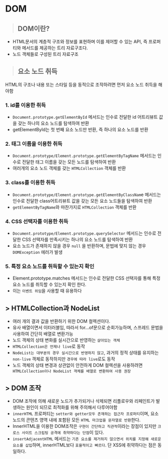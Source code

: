 # DOM

> ## DOM이란?
- HTML문서의 계층적 구조와 정보를 표현하며 이를 제어할 수 있는 API, 즉 프로퍼티와 메서드를 제공하는 트리 자료구조다.
- 노드 객체들로 구성된 트리 자료구조

> ## 요소 노드 취득
HTML의 구조나 내용 또는 스타일 등을 동적으로 조작하려면 먼저 요소 노드 취득을 해야함

### 1. id를 이용한 취득
- `Document.prototype.getElementById` 메서드는 인수로 전달한 id 어트리뷰트 값을 갖는 하나의 요소 노드를 탐색하여 반환
- getElementById는 첫 번째 요소 노드만 반환, 즉 하나의 요소 노드를 반환

### 2. 태그 이름을 이용한 취득
- `Document.prototype/Element.prototype.getElementByTagName` 메서드는 인수로 전달한 태그 이름을 갖는 모든 노드를 탐색하여 반환
- 여러개의 요소 노드 객체를 갖는 `HTMLCollection` 객체를 반환

### 3. class를 이용한 취득
-  `Document.prototype/Element.prototype.getElementByClassNam`e 메서드는 인수로 전달한 class어트리뷰트 값을 갖는 모든 요소 노드들을 탐색하여 반환
- `getElementByTagName`와 마찬가지로 `HTMLCollection` 객체를 반환

### 4. CSS 선택자를 이용한 취득
- `Document.prototype/Element.prototype.querySelector` 메서드는 인수로 전달한 CSS 선택자를 만족시키는 하나의 요소 노드를 탐색하여 반환
- 요소 노드가 존재하지 않을 경우 `null` 을 반환하며, 문법에 맞지 않는 경우 `DOMException` 에러가 발생

### 5. 특정 요소 노드를 취득할 수 있는지 확인
- Element.prototype.matches 메서드는 인수로 전달한 CSS 선택자를 통해 특정 요소 노드를 취득할 수 있는지 확인 한다.
- 이는 `이벤트 위임`을 사용할 때 유용하다



## >  HTMLCollection과 NodeList
- 여러 개의 결과 값을 반환하기 위한 DOM 컬렉션이다.
- 유사 배열이면서 이터러블임, 따라서 for...of문으로 순회가능하며, 스프레드 문법을 사용하여 간단히 배열로 변환가능
- 노드 객체의 상태 변화를 실시간으로 반영하는 `살아있는 객체`
- `HTMLCollection은 언제나 live`로 동작
- `NodeList는 대부분의 경우 실시간으로 반영하지 않고`, 과거의 정적 상태를 유지하는 `non-live` 객체로 동작하지만 `경우에 따라 live`로도 동작
- 노드 객체의 상태 변경과 상관없이 안전하게 DOM 컬렉션을 사용하려면 `HTMLCollection이나 NodeList 객체를 배열로 변환하여 사용 권장`

## >  DOM 조작
- DOM 조작에 의해 새로운 노드가 추가되거나 삭제되면 리플로우와 리페인트가 발생하는 원인이 되므로 최적화를 위해 주의해서 다루어야함
- `innerHTML` 프로퍼티는 `setter와 getter모두 존재하는 접근자 프로퍼티`이며, 요소 노드의 콘텐츠 영역 내에 포함된 모든 `HTML 마크업을 문자열로 반환`한다.
- InnerHTML을 이용한 DOM조작은 `구현이 간단하고 직관적`이라는 장점이 있지만 `크로스 사이트 스크립팅 공격에 취약하다는 단점`이 있다.
- `insertAdjacentHTML` 메서드는 `기존 요소를 제거하지 않으면서 위치를 지정해 새로운 요소를 삽입`하며, innerHTML보다 `효율적이고 빠르다`. 단 XSS에 취약하다는 점은 동일하다.

